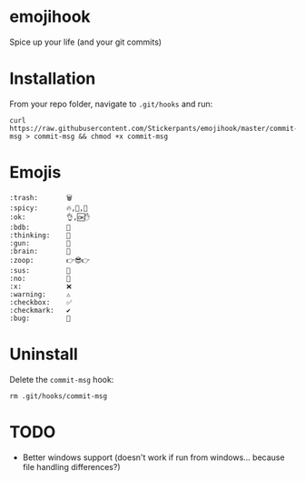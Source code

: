 # emojihook
Spice up your life (and your git commits)

# Installation

From your repo folder, navigate to `.git/hooks` and run:

	curl https://raw.githubusercontent.com/Stickerpants/emojihook/master/commit-msg > commit-msg && chmod +x commit-msg

# Emojis

```
:trash:       🗑
:spicy:       🔥,🔶,📙
:ok:          👌,🆗✋
:bdb:         🍆
:thinking:    🤔
:gun:         🔫
:brain:       🧠
:zoop:        👉😎👉
:sus:         🤨
:no:          🚫
:x:           ❌
:warning:     ⚠️
:checkbox:    ✅
:checkmark:   ✔️
:bug:         🐛
```

# Uninstall

Delete the `commit-msg` hook:

	rm .git/hooks/commit-msg

# TODO

* Better windows support (doesn't work if run from windows... because file handling differences?)
